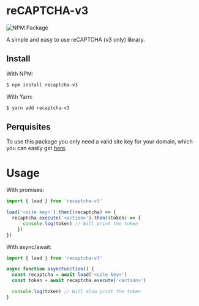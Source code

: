 # reCAPTCHA-v3
![NPM Package](https://badge.fury.io/js/recaptcha-v3.svg)

A simple and easy to use reCAPTCHA (v3 only) library.

## Install
With NPM:
```bash
$ npm install recaptcha-v3
```

With Yarn:
```bash
$ yarn add recaptcha-v3
```

## Perquisites
To use this package you only need a valid site key for your domain, which you can easily get [here](https://www.google.com/recaptcha).

# Usage

With promises:
```javascript
import { load } from 'recaptcha-v3'

load('<site key>').then((recaptcha) => {
  recaptcha.execute('<action>').then((token) => {
      console.log(token) // Will print the token
    })
})
```

With async/await:
```javascript
import { load } from 'recaptcha-v3'

async function asyncFunction() {
  const recaptcha = await load('<site key>')
  const token = await recaptcha.execute('<action>')

  console.log(token) // Will also print the token
}
```
